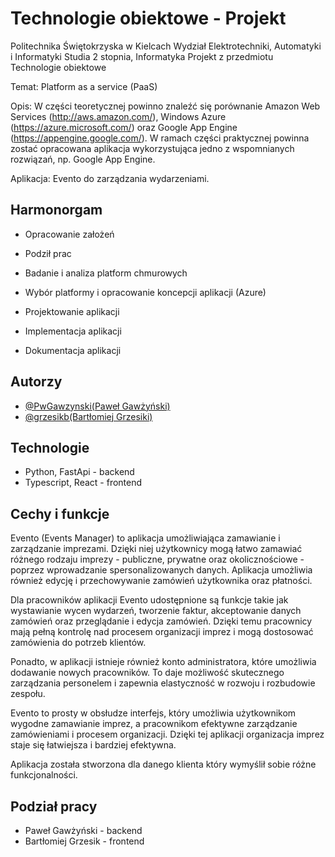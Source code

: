 
# Technologie obiektowe - Projekt

Politechnika Świętokrzyska w Kielcach
Wydział Elektrotechniki, Automatyki i Informatyki
Studia 2 stopnia, Informatyka
Projekt z przedmiotu Technologie obiektowe 

Temat: 
Platform as a service (PaaS)

Opis:
W części teoretycznej powinno znaleźć się porównanie Amazon Web Services (http://aws.amazon.com/), Windows Azure (https://azure.microsoft.com/) oraz Google App Engine (https://appengine.google.com/). W ramach części praktycznej powinna zostać opracowana aplikacja wykorzystująca jedno z wspomnianych rozwiązań, np. Google App Engine.

Aplikacja: Evento do zarządzania wydarzeniami.

##  Harmonorgam 

- Opracowanie założeń

- Podził prac

- Badanie i analiza platform chmurowych

- Wybór platformy i opracowanie koncepcji aplikacji (Azure)

- Projektowanie aplikacji

- Implementacja aplikacji

- Dokumentacja aplikacji

## Autorzy

- [@PwGawzynski(Paweł Gawżyński)](https://github.com/PwGawzynski)
- [@grzesikb(Bartłomiej Grzesiki)](https://github.com/grzesikb)


## Technologie

- Python, FastApi - backend
- Typescript, React - frontend

## Cechy i funkcje

Evento (Events Manager) to aplikacja umożliwiająca zamawianie i zarządzanie imprezami. Dzięki niej użytkownicy mogą łatwo zamawiać różnego rodzaju imprezy - publiczne, prywatne oraz okolicznościowe - poprzez wprowadzanie spersonalizowanych danych. Aplikacja umożliwia również edycję i przechowywanie zamówień użytkownika oraz płatności. 

Dla pracowników aplikacji Evento udostępnione są funkcje takie jak wystawianie wycen wydarzeń, tworzenie faktur, akceptowanie danych zamówień oraz przeglądanie i edycja zamówień. Dzięki temu pracownicy mają pełną kontrolę nad procesem organizacji imprez i mogą dostosować zamówienia do potrzeb klientów.

Ponadto, w aplikacji istnieje również konto administratora, które umożliwia dodawanie nowych pracowników. To daje możliwość skutecznego zarządzania personelem i zapewnia elastyczność w rozwoju i rozbudowie zespołu.

Evento to prosty w obsłudze interfejs, który umożliwia użytkownikom wygodne zamawianie imprez, a pracownikom efektywne zarządzanie zamówieniami i procesem organizacji. Dzięki tej aplikacji organizacja imprez staje się łatwiejsza i bardziej efektywna.

Aplikacja została stworzona dla danego klienta który wymyślił sobie różne funkcjonalności.

## Podział pracy

- Paweł Gawżyński - backend
- Bartłomiej Grzesik - frontend
